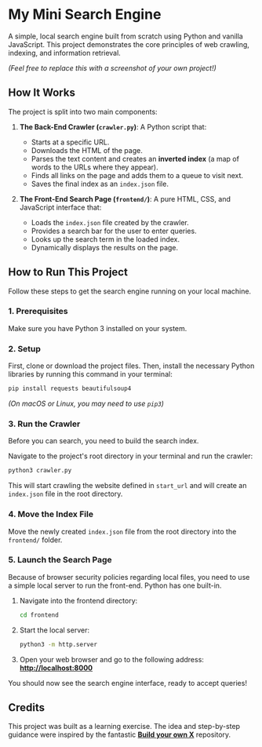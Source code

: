 # My Mini Search Engine

A simple, local search engine built from scratch using Python and vanilla JavaScript. This project demonstrates the core principles of web crawling, indexing, and information retrieval.

*(Feel free to replace this with a screenshot of your own project!)*

## How It Works

The project is split into two main components:

1.  **The Back-End Crawler (`crawler.py`)**: A Python script that:
    * Starts at a specific URL.
    * Downloads the HTML of the page.
    * Parses the text content and creates an **inverted index** (a map of words to the URLs where they appear).
    * Finds all links on the page and adds them to a queue to visit next.
    * Saves the final index as an `index.json` file.

2.  **The Front-End Search Page (`frontend/`)**: A pure HTML, CSS, and JavaScript interface that:
    * Loads the `index.json` file created by the crawler.
    * Provides a search bar for the user to enter queries.
    * Looks up the search term in the loaded index.
    * Dynamically displays the results on the page.

## How to Run This Project

Follow these steps to get the search engine running on your local machine.

### 1. Prerequisites

Make sure you have Python 3 installed on your system.

### 2. Setup

First, clone or download the project files. Then, install the necessary Python libraries by running this command in your terminal:

```bash
pip install requests beautifulsoup4
```

*(On macOS or Linux, you may need to use `pip3`)*

### 3. Run the Crawler

Before you can search, you need to build the search index.

Navigate to the project's root directory in your terminal and run the crawler:

```bash
python3 crawler.py
```

This will start crawling the website defined in `start_url` and will create an `index.json` file in the root directory.

### 4. Move the Index File

Move the newly created `index.json` file from the root directory into the `frontend/` folder.

### 5. Launch the Search Page

Because of browser security policies regarding local files, you need to use a simple local server to run the front-end. Python has one built-in.

1.  Navigate into the frontend directory:
    ```bash
    cd frontend
    ```

2.  Start the local server:
    ```bash
    python3 -m http.server
    ```

3.  Open your web browser and go to the following address:
    [**http://localhost:8000**](http://localhost:8000)

You should now see the search engine interface, ready to accept queries!

## Credits

This project was built as a learning exercise. The idea and step-by-step guidance were inspired by the fantastic [**Build your own X**](https://github.com/codecrafters-io/build-your-own-x) repository.
